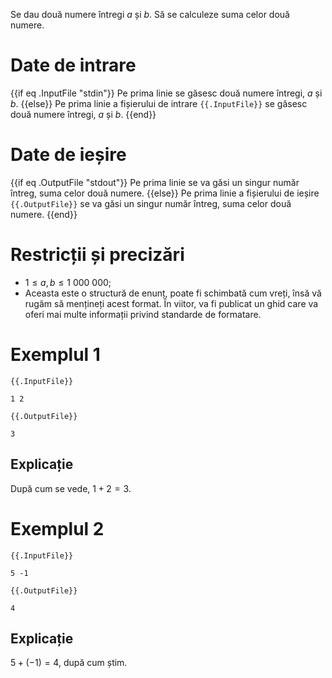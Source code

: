 Se dau două numere întregi $a$ și $b$. Să se calculeze suma celor două numere.

# Date de intrare

{{if eq .InputFile "stdin"}}
Pe prima linie se găsesc două numere întregi, $a$ și $b$.
{{else}}
Pe prima linie a fișierului de intrare `{{.InputFile}}` se găsesc două numere întregi, $a$ și $b$.
{{end}}

# Date de ieșire

{{if eq .OutputFile "stdout"}}
Pe prima linie se va găsi un singur număr întreg, suma celor două numere.
{{else}}
Pe prima linie a fișierului de ieșire `{{.OutputFile}}` se va găsi un singur număr întreg, suma celor două numere.
{{end}}

# Restricții și precizări

* $1 \leq a, b \leq 1 \ 000 \ 000$;
* Aceasta este o structură de enunț, poate fi schimbată cum vreți, însă vă rugăm să mențineți acest format. În viitor, va fi publicat un ghid care va oferi mai multe informații privind standarde de formatare.

# Exemplul 1

`{{.InputFile}}`
```
1 2
```

`{{.OutputFile}}`
```
3
```

## Explicație

După cum se vede, $1 + 2 = 3$.

# Exemplul 2


`{{.InputFile}}`
```
5 -1
```

`{{.OutputFile}}`
```
4
```

## Explicație

$5 + (-1) = 4$, după cum știm.

